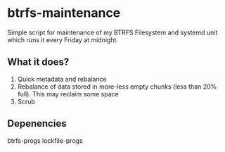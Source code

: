 # btrfs-maintenance

Simple script for maintenance of my BTRFS Filesystem and systemd unit which runs it every Friday at midnight.

## What it does?
1. Quick metadata and rebalance
2. Rebalance of data stored in more-less empty chunks (less than 20% full). This may reclaim some space
3. Scrub

## Depenencies
btrfs-progs
lockfile-progs

